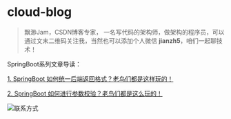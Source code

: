 # cloud-blog

> 飘渺Jam，CSDN博客专家，
> 一名写代码的架构师，做架构的程序员，可以通过文末二维码关注我，当然也可以添加个人微信 **jianzh5**，咱们一起聊技术！

SpringBoot系列文章导读：

[1. SpringBoot 如何统一后端返回格式？老鸟们都是这样玩的！](http://javadaily.cn/articles/2021/07/17/1626533052767.html)

[2. SpringBoot 如何进行参数校验？老鸟们都是这么玩的！](http://javadaily.cn/articles/2021/08/11/1628693066732.html)




![联系方式](https://b3logfile.com/file/2021/01/image-a3579d1a.png)

